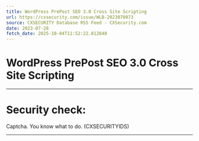 ```yaml
---
title: WordPress PrePost SEO 3.0 Cross Site Scripting
url: https://cxsecurity.com/issue/WLB-2023070073
source: CXSECURITY Database RSS Feed - CXSecurity.com
date: 2023-07-28
fetch_date: 2025-10-04T11:52:22.812840
---
```


# WordPress PrePost SEO 3.0 Cross Site Scripting

---

# Security check:

Captcha. You know what to do. (CXSECURITYIDS)

---